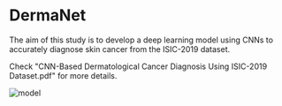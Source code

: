 # DermaNet

The aim of this study is to develop a deep learning model using CNNs to accurately diagnose skin cancer from the ISIC-2019 dataset.

Check "CNN-Based Dermatological Cancer Diagnosis Using ISIC-2019 Dataset.pdf" for more details. 

![model](https://github.com/emogooo/DermaNet/assets/58745898/7eb98df7-0565-496b-923a-4d93b73de01f)
